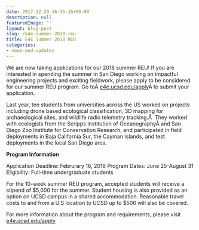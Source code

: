 ```yaml
---
date: 2017-12-20 16:56:16+00:00
description: null
featuredImage: ''
layout: blog-post
slug: /e4e-summer-2018-reu
title: E4E Summer 2018 REU
categories:
- news-and-updates
---
```


We are now taking applications for our 2018 summer REU! If you are interested in spending the summer in San Diego working on impactful engineering projects and exciting fieldwork, please apply to be considered for our summer REU program. Go toÂ [e4e.ucsd.edu/apply](http://e4e.ucsd.edu/apply)Â to submit your application.

Last year, ten students from universities across the US worked on projects including drone based ecological classification, 3D mapping for archaeological sites, and wildlife radio telemetry tracking.Â  They worked with ecologists from the Scripps Institution of OceanographyÂ and San Diego Zoo Institute for Conservation Research, and participated in field deployments in Baja California Sur, the Cayman Islands, and test deployments in the local San Diego area.

**Program Information**

Application Deadline: Februrary 16, 2018
Program Dates: June 25-August 31
Eligibility: Full-time undergraduate students

For the 10-week summer REU program, accepted students will receive a stipend of $5,000 for the summer. Student housing is also provided as an option on UCSD campus in a shared accommodation. Reasonable travel costs to and from a U.S location to UCSD up to $500 will also be covered. 

For more information about the program and requirements, please visit [e4e.ucsd.edu/apply](http://e4e.ucsd.edu/apply)
